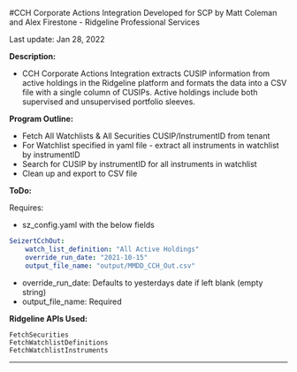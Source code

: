 #CCH Corporate Actions Integration
Developed for SCP by Matt Coleman and Alex Firestone - Ridgeline Professional Services

Last update: Jan 28, 2022

**Description:**
- CCH Corporate Actions Integration extracts CUSIP information from active holdings in the Ridgeline platform and formats the data into a CSV file with a single column of CUSIPs. Active holdings include both supervised and unsupervised portfolio sleeves.

**Program Outline:**
- Fetch All Watchlists & All Securities CUSIP/InstrumentID from tenant
- For Watchlist specified in yaml file - extract all instruments in watchlist by instrumentID
- Search for CUSIP by instrumentID for all instruments in watchlist
- Clean up and export to CSV file

**ToDo:**


Requires:
* sz_config.yaml with the below fields
```yaml
SeizertCchOut:
    watch_list_definition: "All Active Holdings"
    override_run_date: "2021-10-15"
    output_file_name: "output/MMDD_CCH_Out.csv"
```
- override_run_date: Defaults to yesterdays date if left blank (empty string)
- output_file_name: Required
 
 **Ridgeline APIs Used:**
 ```
FetchSecurities
FetchWatchlistDefinitions
FetchWatchlistInstruments
```
 ****